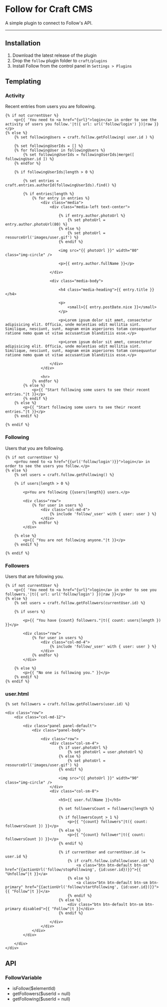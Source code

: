 # Follow for Craft CMS

A simple plugin to connect to Follow's API.

-------------------------------------------


## Installation

1. Download the latest release of the plugin
2. Drop the `follow` plugin folder to `craft/plugins`
3. Install Follow from the control panel in `Settings > Plugins`


## Templating


### Activity

Recent entries from users you are following.

    {% if not currentUser %}
        <p>{{ 'You need to <a href="{url}">login</a> in order to see the activity of users you follow.'|t({ url: url('follow/login') })|raw }}</p>
    {% else %}
        {% set followingUsers = craft.follow.getFollowing( user.id ) %}

        {% set followingUserIds = [] %}
        {% for followingUser in followingUsers %}
            {% set followingUserIds = followingUserIds|merge([ followingUser.id ]) %}
        {% endfor %}

        {% if followingUserIds|length > 0 %}

            {% set entries = craft.entries.authorId(followingUserIds).find() %}

            {% if entries|length %}
                {% for entry in entries %}
                    <div class="media">
                        <div class="media-left text-center">

                            {% if entry.author.photoUrl %}
                                {% set photoUrl = entry.author.photoUrl(80) %}
                            {% else %}
                                {% set photoUrl = resourceUrl('images/user.gif') %}
                            {% endif %}

                            <img src="{{ photoUrl }}" width="80" class="img-circle" />

                            <p>{{ entry.author.fullName }}</p>

                        </div>

                        <div class="media-body">

                            <h4 class="media-heading">{{ entry.title }}</h4>

                            <p>
                                <small>{{ entry.postDate.nice }}</small>
                            </p>

                            <p>Lorem ipsum dolor sit amet, consectetur adipisicing elit. Officia, unde molestias odit mollitia sint. Similique, nesciunt, sunt, magnam enim asperiores totam consequuntur ratione nemo quam ut vitae accusantium blanditiis esse.</p>

                            <p>Lorem ipsum dolor sit amet, consectetur adipisicing elit. Officia, unde molestias odit mollitia sint. Similique, nesciunt, sunt, magnam enim asperiores totam consequuntur ratione nemo quam ut vitae accusantium blanditiis esse.</p>

                        </div>
                    </div>

                    <hr>
                {% endfor %}
            {% else %}
                <p>{{ "Start following some users to see their recent entries."|t }}</p>
            {% endif %}
        {% else %}
            <p>{{ "Start following some users to see their recent entries."|t }}</p>
        {% endif %}

    {% endif %}


### Following

Users that you are following.

    {% if not currentUser %}
        <p>You need to <a href="{{url('follow/login')}}">login</a> in order to see the users you follow.</p>
    {% else %}
        {% set users = craft.follow.getFollowing() %}

        {% if users|length > 0 %}

            <p>You are following {{users|length}} users.</p>

            <div class="row">
                {% for user in users %}
                    <div class="col-md-4">
                        {% include 'follow/_user' with { user: user } %}
                    </div>
                {% endfor %}
            </div>

        {% else %}
            <p>{{ "You are not following anyone."|t }}</p>
        {% endif %}

    {% endif %}


### Followers

Users that are following you.

    {% if not currentUser %}
        <p>{{ 'You need to <a href="{url}">login</a> in order to see you followers.'|t({ url: url('follow/login') })|raw }}</p>
    {% else %}
        {% set users = craft.follow.getFollowers(currentUser.id) %}

        {% if users %}

            <p>{{ "You have {count} followers."|t({ count: users|length }) }}</p>

            <div class="row">
                {% for user in users %}
                    <div class="col-md-4">
                        {% include 'follow/_user' with { user: user } %}
                    </div>
                {% endfor %}
            </div>

        {% else %}
            <p>{{ "No one is following you." }}</p>
        {% endif %}
    {% endif %}

### user.html

    {% set followers = craft.follow.getFollowers(user.id) %}

    <div class="row">
        <div class="col-md-12">

            <div class="panel panel-default">
                <div class="panel-body">

                    <div class="row">
                        <div class="col-sm-4">
                            {% if user.photoUrl %}
                                {% set photoUrl = user.photoUrl %}
                            {% else %}
                                {% set photoUrl = resourceUrl('images/user.gif') %}
                            {% endif %}

                            <img src="{{ photoUrl }}" width="90" class="img-circle" />
                        </div>
                        <div class="col-sm-8">

                            <h5>{{ user.fullName }}</h5>

                            {% set followersCount = followers|length %}

                            {% if followersCount > 1 %}
                                <p>{{ "{count} followers"|t({ count: followersCount }) }}</p>
                            {% else %}
                                <p>{{ "{count} follower"|t({ count: followersCount }) }}</p>
                            {% endif %}

                            {% if currentUser and currentUser.id != user.id %}
                                {% if craft.follow.isFollow(user.id) %}
                                    <a class="btn btn-default btn-sm" href="{{actionUrl('follow/stopFollowing', {id:user.id})}}">{{ "Unfollow"|t }}</a>
                                {% else %}
                                    <a class="btn btn-default btn-sm btn-primary" href="{{actionUrl('follow/startFollowing', {id:user.id})}}">{{ "Follow"|t }}</a>
                                {% endif %}
                            {% else %}
                                <div class="btn btn-default btn-sm btn-primary disabled">{{ "Follow"|t }}</div>
                            {% endif %}

                        </div>
                    </div>
                </div>
            </div>

        </div>
    </div>


## API


### FollowVariable

- isFollow($elementId)
- getFollowers($userId = null)
- getFollowing($userId = null)